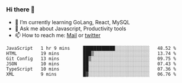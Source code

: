 ### Hi there 👋

- 🌱 I’m currently learning GoLang, React, MySQL
- 💬 Ask me about Javascript, Productivity tools 
- 📫 How to reach me: [Mail](mailto:kvaishak47@gmail.com) or [twitter](https://twitter.com/kvaish4k)

<!--START_SECTION:waka-->

```text
JavaScript   1 hr 9 mins     ████████████░░░░░░░░░░░░░   48.52 %
HTML         19 mins         ███▒░░░░░░░░░░░░░░░░░░░░░   13.74 %
Git Config   13 mins         ██▒░░░░░░░░░░░░░░░░░░░░░░   09.75 %
JSON         10 mins         ██░░░░░░░░░░░░░░░░░░░░░░░   07.43 %
TypeScript   10 mins         ██░░░░░░░░░░░░░░░░░░░░░░░   07.36 %
XML          9 mins          █▓░░░░░░░░░░░░░░░░░░░░░░░   06.76 %
```

<!--END_SECTION:waka-->
